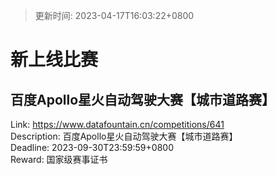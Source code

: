 > 更新时间: 2023-04-17T16:03:22+0800 

# 新上线比赛


## 百度Apollo星火自动驾驶大赛【城市道路赛】
Link: https://www.datafountain.cn/competitions/641  
Description: 百度Apollo星火自动驾驶大赛【城市道路赛】  
Deadline: 2023-09-30T23:59:59+0800  
Reward: 国家级赛事证书  

